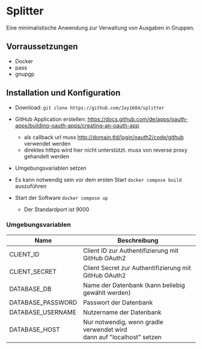 # Splitter

Eine minimalistische Anwendung zur Verwaltung von Ausgaben in Gruppen.

## Vorraussetzungen

- Docker
- pass
- gnupgp

## Installation und Konfiguration

- Download: `git clone https://github.com/Jay1604/splitter`
- GitHub Application
  erstellen: https://docs.github.com/de/apps/oauth-apps/building-oauth-apps/creating-an-oauth-app
    - als callback url muss http://domain.tld/login/oauth2/code/github verwendet werden
    - direktes htttps wird hier nicht unterstützt. muss von reverse proxy gehandelt werden

- Umgebungsvariablen setzen
- Es kann notwendig sein vor dem ersten Start `docker compose build` auszuführen
- Start der Software `docker compose up`
    - Der Standardport ist 9000

### Umgebungsvariablen

| Name              | Beschreibung                                                               |
|-------------------|----------------------------------------------------------------------------|
| CLIENT_ID         | Client ID zur Authentifizierung mit GitHub OAuth2                          |
| CLIENT_SECRET     | Client Secret zur Authentifizierung mit GitHub OAuth2                      |
| DATABASE_DB       | Name der Datenbank (kann beliebig gewählt werden)                          |
| DATABASE_PASSWORD | Passwort der Datenbank                                                     |
| DATABASE_USERNAME | Nutzername der Datenbank                                                   |
| DATABASE_HOST     | Nur notwendig, wenn gradle verwendet wird <br> dann auf "localhost" setzen |


